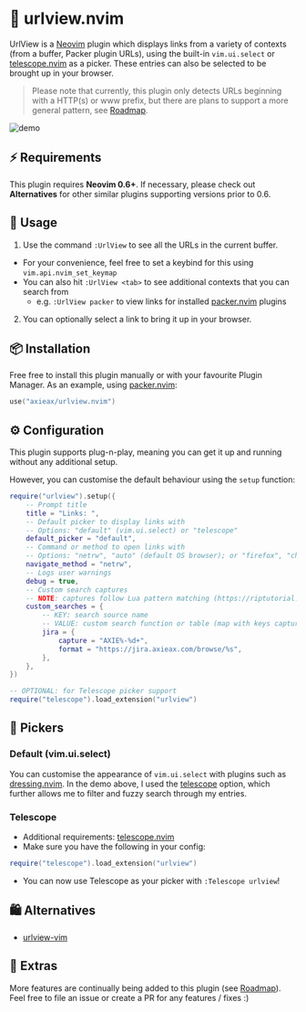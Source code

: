# 🔎 urlview.nvim

UrlView is a [Neovim](https://neovim.io) plugin which displays links from a variety of contexts (from a buffer, Packer plugin URLs), using the built-in `vim.ui.select` or [telescope.nvim](https://github.com/nvim-telescope/telescope.nvim) as a picker. These entries can also be selected to be brought up in your browser.

> Please note that currently, this plugin only detects URLs beginning with a HTTP(s) or www prefix, but there are plans to support a more general pattern, see [Roadmap](https://github.com/axieax/urlview.nvim/issues/3).

![demo](https://user-images.githubusercontent.com/62098008/160542972-68278a4a-badd-4672-9d6b-ae9a3a669fd2.png)

## ⚡ Requirements

This plugin requires **Neovim 0.6+**. If necessary, please check out **Alternatives** for other similar plugins supporting versions prior to 0.6.

## 🚀 Usage

1. Use the command `:UrlView` to see all the URLs in the current buffer.

- For your convenience, feel free to set a keybind for this using `vim.api.nvim_set_keymap`
- You can also hit `:UrlView <tab>` to see additional contexts that you can search from
  - e.g. `:UrlView packer` to view links for installed [packer.nvim](https://github.com/wbthomason/packer.nvim) plugins

2. You can optionally select a link to bring it up in your browser.

## 📦 Installation

Free free to install this plugin manually or with your favourite Plugin Manager. As an example, using [packer.nvim](https://github.com/wbthomason/packer.nvim):

```lua
use("axieax/urlview.nvim")
```

## ⚙️ Configuration

This plugin supports plug-n-play, meaning you can get it up and running without any additional setup.

However, you can customise the default behaviour using the `setup` function:

```lua
require("urlview").setup({
	-- Prompt title
	title = "Links: ",
	-- Default picker to display links with
	-- Options: "default" (vim.ui.select) or "telescope"
	default_picker = "default",
	-- Command or method to open links with
	-- Options: "netrw", "auto" (default OS browser); or "firefox", "chromium" etc.
	navigate_method = "netrw",
	-- Logs user warnings
	debug = true,
	-- Custom search captures
	-- NOTE: captures follow Lua pattern matching (https://riptutorial.com/lua/example/20315/lua-pattern-matching)
	custom_searches = {
		-- KEY: search source name
		-- VALUE: custom search function or table (map with keys capture, format)
		jira = {
			capture = "AXIE%-%d+",
			format = "https://jira.axieax.com/browse/%s",
		},
	},
})

-- OPTIONAL: for Telescope picker support
require("telescope").load_extension("urlview")
```

## 🎨 Pickers

### Default (vim.ui.select)

You can customise the appearance of `vim.ui.select` with plugins such as [dressing.nvim](https://github.com/stevearc/dressing.nvim). In the demo above, I used the [telescope](https://github.com/nvim-telescope/telescope.nvim) option, which further allows me to filter and fuzzy search through my entries.

### Telescope

- Additional requirements: [telescope.nvim](https://github.com/nvim-telescope/telescope.nvim)
- Make sure you have the following in your config:

```lua
require("telescope").load_extension("urlview")
```

- You can now use Telescope as your picker with `:Telescope urlview`!

## 🛍️ Alternatives

- [urlview-vim](https://github.com/strboul/urlview.vim)

## 🚧 Extras

More features are continually being added to this plugin (see [Roadmap](https://github.com/axieax/urlview.nvim/issues/3)). Feel free to file an issue or create a PR for any features / fixes :)
